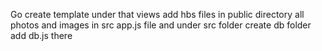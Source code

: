 Go create template under that views add hbs files
in public directory all photos and images
in src app.js file and under src folder create db folder add db.js there
